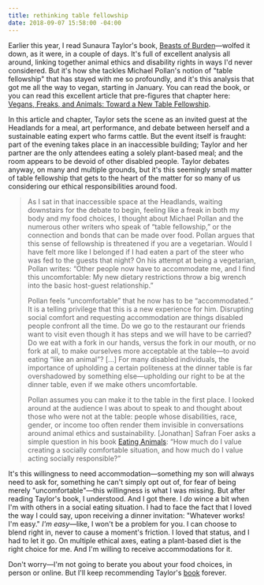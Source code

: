 ```yaml
---
title: rethinking table fellowship
date: 2018-09-07 15:58:00 -04:00
---
```


Earlier this year, I read Sunaura Taylor's book, [Beasts of Burden](https://www.indiebound.org/book/9781620971284)—wolfed it down, as it were, in a couple of days. It's full of excellent analysis all around, linking together animal ethics and disability rights in ways I'd never considered. But it's how she tackles Michael Pollan's notion of "table fellowship" that has stayed with me so profoundly, and it's this analysis that got me all the way to vegan, starting in January. You can read the book, or you can read this excellent article that pre-figures that chapter here: [Vegans, Freaks, and Animals: Toward a New Table Fellowship](https://foodethics.univie.ac.at/fileadmin/user_upload/inst_ethik_wiss_dialog/Taylor__Sunaura_2013._Vegans__Freaks__and_Animals..pdf).

In this article and chapter, Taylor sets the scene as an invited guest at the Headlands for a meal, art performance, and debate between herself and a sustainable eating expert who farms cattle. But the event itself is fraught: part of the evening takes place in an inaccessible building; Taylor and her partner are the only attendees eating a solely plant-based meal; and the room appears to be devoid of other disabled people. Taylor debates anyway, on many and multiple grounds, but it's this seemingly small matter of table fellowship that gets to the heart of the matter for so many of us considering our ethical responsibilities around food. 

>As I sat in that inaccessible space at the Headlands, waiting downstairs for
the debate to begin, feeling like a freak in both my body and my food choices,
I thought about Michael Pollan and the numerous other writers who speak of
“table fellowship,” or the connection and bonds that can be made over food.
Pollan argues that this sense of fellowship is threatened if you are a vegetarian.
Would I have felt more like I belonged if I had eaten a part of the steer
who was fed to the guests that night? On his attempt at being a vegetarian,
Pollan writes: “Other people now have to accommodate me, and I find this
uncomfortable: My new dietary restrictions throw a big wrench into the basic
host-guest relationship.”
>
>Pollan feels “uncomfortable” that he now has to be “accommodated.” It
is a telling privilege that this is a new experience for him. Disrupting social
comfort and requesting accommodation are things disabled people confront
all the time. Do we go to the restaurant our friends want to visit even though
it has steps and we will have to be carried? Do we eat with a fork in our hands,
versus the fork in our mouth, or no fork at all, to make ourselves more acceptable
at the table—to avoid eating “like an animal”? [...] For many disabled individuals, the importance of upholding a certain politeness at the dinner table is far overshadowed by something else—upholding our right to be at the dinner table, even if we make others uncomfortable.
>
>Pollan assumes you can make it to the table in the first place. I looked around
at the audience I was about to speak to and thought about those who were
not at the table: people whose disabilities, race, gender, or income too often
render them invisible in conversations around animal ethics and sustainability.
[Jonathan] Safran Foer asks a simple question in his book [Eating Animals](https://www.indiebound.org/book/9780316069885): “How much do I value creating a socially comfortable situation, and how much do I value acting socially responsible?”

It's this willingness to need accommodation—something my son will always need to ask for, something he can't simply opt out of, for fear of being merely "uncomfortable"—this willingness is what I was missing. But after reading Taylor's book, I understood. And I got there. I *do* wince a bit when I'm with others in a social eating situation. I had to face the fact that I loved the way I could say, upon receiving a dinner invitation: "Whatever works! I'm easy." *I'm easy*—like, I won't be a problem for you. I can choose to blend right in, never to cause a moment's friction. I loved that status, and I had to let it go. On multiple ethical axes, eating a plant-based diet is the right choice for me. And I'm willing to receive accommodations for it. 

Don't worry—I'm not going to berate you about your food choices, in person or online. But I'll keep recommending Taylor's [book](https://www.indiebound.org/book/9781620971284) forever. 